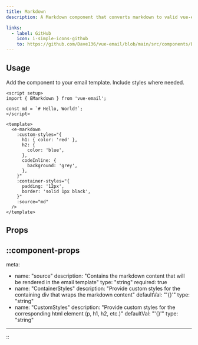 ```yaml
---
title: Markdown
description: A Markdown component that converts markdown to valid vue-email template code

links:
  - label: GitHub
    icon: i-simple-icons-github
    to: https://github.com/Dave136/vue-email/blob/main/src/components/EMarkdown.vue
---
```



## Usage
Add the component to your email template. Include styles where needed.

```vue
<script setup>
import { EMarkdown } from 'vue-email';

const md = `# Hello, World!`;
</script>

<template>
  <e-markdown 
    :custom-styles="{
      h1: { color: 'red' },
      h2: {
        color: 'blue',
      },
      codeInline: {
        background: 'grey',
      },
    }"
    :container-styles="{
      padding: '12px',
      border: 'solid 1px black',
    }"
    :source="md"
  />
</template>
```

## Props

::component-props
---
meta:
  - name: "source"
    description: "Contains the markdown content that will be rendered in the email template"
    type: "string"
    required: true
  - name: "ContainerStyles"
    description: "Provide custom styles for the containing div that wraps the markdown content"
    defaultVal: "'{}'"
    type: "string"
  - name: "CustomStyles"
    description: "Provide custom styles for the corresponding html element (p, h1, h2, etc.)"
    defaultVal: "'{}'"
    type: "string"
---
::
